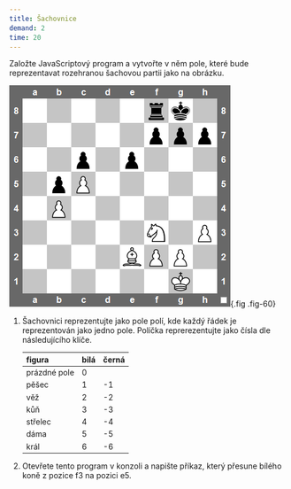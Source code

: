 ```yaml
---
title: Šachovnice
demand: 2
time: 20
---
```


Založte JavaScriptový program a vytvořte v něm pole, které bude reprezentavat rozehranou šachovou partii jako na obrázku.

![Šachovnice](assets/sachovnice.png){.fig .fig-60}

1. Šachovnici reprezentujte jako pole polí, kde každý řádek je reprezentován jako jedno pole. Políčka reprerezentujte jako čísla dle následujícího klíče.
   <table>
     <thead>
       <th>figura</th>
       <th>bilá</th>
       <th>černá</th>
     </thead>
     <tbody>
      <tr><td>prázdné pole</td><td colspan="2">0</td></tr>
      <tr><td>pěšec</td><td>1</td><td>-1</td></tr>
      <tr><td>věž</td><td>2</td><td>-2</td></tr>
      <tr><td>kůň</td><td>3</td><td>-3</td></tr>
      <tr><td>střelec</td><td>4</td><td>-4</td></tr>
      <tr><td>dáma</td><td>5</td><td>-5</td></tr>
      <tr><td>král</td><td>6</td><td>-6</td></tr>
     </tbody>
   </table>
1. Otevřete tento program v konzoli a napište příkaz, který přesune bílého koně z pozice f3 na pozici e5.

<!--
Šachové pozice: https://chessfox.com/how-to-play-in-chess-positions-that-feature-material-imbalances/
-->
